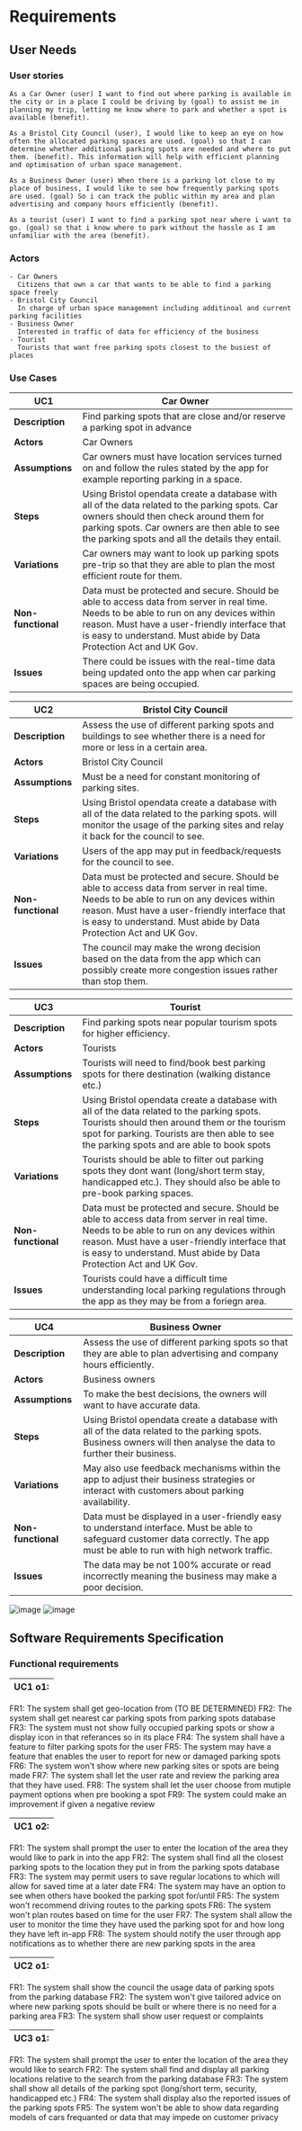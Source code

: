 # Requirements

## User Needs

### User stories
    As a Car Owner (user) I want to find out where parking is available in the city or in a place I could be driving by (goal) to assist me in planning my trip, letting me know where to park and whether a spot is available (benefit).
    
    As a Bristol City Council (user), I would like to keep an eye on how often the allocated parking spaces are used. (goal) so that I can determine whether additional parking spots are needed and where to put them. (benefit). This information will help with efficient planning and optimisation of urban space management.
    
    As a Business Owner (user) When there is a parking lot close to my place of business, I would like to see how frequently parking spots are used. (goal) So i can track the public within my area and plan advertising and company hours efficiently (benefit).
    
    As a tourist (user) I want to find a parking spot near where i want to go. (goal) so that i know where to park without the hassle as I am unfamiliar with the area (benefit).


### Actors
    - Car Owners
      Citizens that own a car that wants to be able to find a parking space freely
    - Bristol City Council 
      In charge of urban space management including additinoal and current parking facilities
    - Business Owner
      Interested in traffic of data for efficiency of the business
    - Tourist
      Tourists that want free parking spots closest to the busiest of places


### Use Cases
| UC1 | Car Owner|
|--------------------------------------|---------------------|
| **Description** |  Find parking spots that are close and/or reserve a parking spot in advance |
| **Actors** | Car Owners |
| **Assumptions** | Car owners must have location services turned on and follow the rules stated by the app for example reporting parking in a space. |
| **Steps** | Using Bristol opendata create a database with all of the data related to the parking spots. Car owners should then check around them for parking spots. Car owners are then able to see the parking spots and all the details they entail. |
| **Variations** | Car owners may want to look up parking spots pre-trip so that they are able to plan the most efficient route for them. |
| **Non-functional** | Data must be protected and secure. Should be able to access data from server in real time. Needs to be able to run on any devices within reason. Must have a user-friendly interface that is easy to understand. Must abide by Data Protection Act and UK Gov. |
| **Issues** | There could be issues with the real-time data being updated onto the app when car parking spaces are being occupied. |

| UC2 | Bristol City Council|
|--------------------------------------|---------------------|
| **Description** | Assess the use of different parking spots and buildings to see whether there is a need for more or less in a certain area. |
| **Actors** | Bristol City Council |
| **Assumptions** | Must be a need for constant monitoring of parking sites.|
| **Steps** | Using Bristol opendata create a database with all of the data related to the parking spots. will monitor the usage of the parking sites and relay it back for the council to see. |
| **Variations** |  Users of the app may put in feedback/requests for the council to see.  |
| **Non-functional** | Data must be protected and secure. Should be able to access data from server in real time. Needs to be able to run on any devices within reason. Must have a user-friendly interface that is easy to understand. Must abide by Data Protection Act and UK Gov. |
| **Issues** | The council may make the wrong decision based on the data from the app which can possibly create more congestion issues rather than stop them. |

| UC3 | Tourist|
|--------------------------------------|---------------------|
| **Description** | Find parking spots near popular tourism spots for higher efficiency. |
| **Actors** | Tourists |
| **Assumptions** | Tourists will need to find/book best parking spots for there destination (walking distance etc.) |
| **Steps** |Using Bristol opendata create a database with all of the data related to the parking spots. Tourists should then around them or the tourism spot for parking. Tourists are then able to see the parking spots and are able to book spots |
| **Variations** |  Tourists should be able to filter out parking spots they dont want (long/short term stay, handicapped etc.). They should also be able to pre-book parking spaces. |
| **Non-functional** | Data must be protected and secure. Should be able to access data from server in real time. Needs to be able to run on any devices within reason. Must have a user-friendly interface that is easy to understand. Must abide by Data Protection Act and UK Gov. |
| **Issues** |  Tourists could have a difficult time understanding local parking regulations through the app as they may be from a foriegn area. |

| UC4 | Business Owner|
|--------------------------------------|---------------------|
| **Description** | Assess the use of different parking spots so that they are able to plan advertising and company hours efficiently.  |
| **Actors** | Business owners |
| **Assumptions** | To make the best decisions, the owners will want to have accurate data. |
| **Steps** | Using Bristol opendata create a database with all of the data related to the parking spots. Business owners will then analyse the data to further their business. |
| **Variations** | May also use feedback mechanisms within the app to adjust their business strategies or interact with customers about parking availability. |
| **Non-functional** | Data must be displayed in a user-friendly easy to understand interface. Must be able to safeguard customer data correctly. The app must be able to run with high network traffic. |
| **Issues** | The data may be not 100% accurate or read incorrectly meaning the business may make a poor decision. |



![image](https://github.com/Zxiona/Team-7/assets/82226228/8776dc1a-60c3-41c2-8d21-ec70196e2b5d)        ![image](https://github.com/Zxiona/Team-7/assets/82226228/b6c3d51d-bddf-40aa-b692-009853a8614a)

## Software Requirements Specification
### Functional requirements 

|UC1 o1:|
|-------|
FR1: The system shall get geo-location from (TO BE DETERMINED)
FR2: The system shall get nearest car parking spots from parking spots database
FR3: The system must not show fully occupied parking spots or show a display icon in that referances so in its place
FR4: The system shall have a feature to filter parking spots for the user
FR5: The system may have a feature that enables the user to report for new or damaged parking spots
FR6: The system won't show where new parking sites or spots are being made
FR7: The system shall let the user rate and review the parking area that they have used.
FR8: The system shall let the user choose from mutiple payment options when pre booking a spot
FR9: The system could make an improvement if given a negative review

|UC1 o2:|
|-------|
FR1: The system shall prompt the user to enter the location of the area they would like to park in into the app
FR2: The system shall find all the closest parking spots to the location they put in from the parking spots database
FR3: The system may permit users to save regular locations to which will allow for saved time at a later date
FR4: The system may have an option to see when others have booked the parking spot for/until
FR5: The system won't recommend driving routes to the parking spots
FR6: The system won't plan routes based on time for the user 
FR7: The system shall allow the user to monitor the time they have used the parking spot for and how long they have left in-app
FR8: The system should notify the user through app notifications as to whether there are new parking spots in the area

|UC2 o1:|
|-------|
FR1: The system shall show the council the usage data of parking spots from the parking database
FR2: The system won't give tailored advice on where new parking spots should be built or where there is no need for a parking area
FR3: The system shall show user request or complaints

|UC3 o1:|
|-------|
FR1: The system shall prompt the user to enter the location of the area they would like to search
FR2: The system shall find and display all parking locations relative to the search from the parking database
FR3: The system shall show all details of the parking spot (long/short term, security, handicapped etc.)
FR4: The system shall display also the reported issues of the parking spots
FR5: The system won't be able to show data regarding models of cars frequanted or data that may impede on customer privacy








































